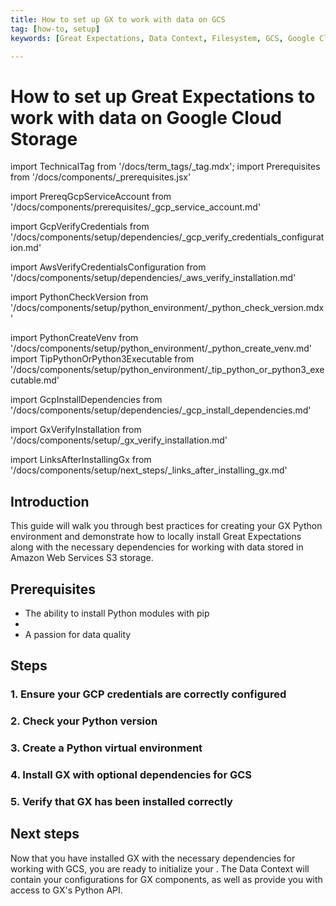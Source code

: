 ```yaml
---
title: How to set up GX to work with data on GCS
tag: [how-to, setup]
keywords: [Great Expectations, Data Context, Filesystem, GCS, Google Cloud Storage]

---
```


# How to set up Great Expectations to work with data on Google Cloud Storage

import TechnicalTag from '/docs/term_tags/_tag.mdx';
import Prerequisites from '/docs/components/_prerequisites.jsx'

<!-- ## Prerequisites -->
import PrereqGcpServiceAccount from '/docs/components/prerequisites/_gcp_service_account.md'

<!-- ### 1. Ensure your AWS CLI version is the most recent -->
import GcpVerifyCredentials from '/docs/components/setup/dependencies/_gcp_verify_credentials_configuration.md'

<!-- ### 2. Ensure your AWS credentials are correctly configured -->
import AwsVerifyCredentialsConfiguration from '/docs/components/setup/dependencies/_aws_verify_installation.md'

<!-- ### 3. Check your Python version -->
import PythonCheckVersion from '/docs/components/setup/python_environment/_python_check_version.mdx'

<!-- ### 4. Create a Python virtual environment -->
import PythonCreateVenv from '/docs/components/setup/python_environment/_python_create_venv.md'
import TipPythonOrPython3Executable from '/docs/components/setup/python_environment/_tip_python_or_python3_executable.md'

<!-- ### 5. Install GX with optional dependencies for GCS -->
import GcpInstallDependencies from '/docs/components/setup/dependencies/_gcp_install_dependencies.md'

<!-- ### 6. Verify that GX has been installed correctly -->
import GxVerifyInstallation from '/docs/components/setup/_gx_verify_installation.md'

<!-- ## Next steps -->
import LinksAfterInstallingGx from '/docs/components/setup/next_steps/_links_after_installing_gx.md'

## Introduction

This guide will walk you through best practices for creating your GX Python environment and demonstrate how to locally install Great Expectations along with the necessary dependencies for working with data stored in Amazon Web Services S3 storage.

## Prerequisites

<Prerequisites requirePython = {true} requireInstallation = {false} requireDataContext = {false} requireSourceData = {null} requireDatasource = {false} requireExpectationSuite = {false}>

- The ability to install Python modules with pip
- <PrereqGcpServiceAccount />
- A passion for data quality

</Prerequisites>

## Steps

### 1. Ensure your GCP credentials are correctly configured

<GcpVerifyCredentials />

### 2. Check your Python version

<PythonCheckVersion />

<TipPythonOrPython3Executable />

### 3. Create a Python virtual environment

<PythonCreateVenv />

### 4. Install GX with optional dependencies for GCS

<GcpInstallDependencies />

### 5. Verify that GX has been installed correctly

<GxVerifyInstallation />

## Next steps

Now that you have installed GX with the necessary dependencies for working with GCS, you are ready to initialize your <TechnicalTag tag="data_context" text="Data Context" />.  The Data Context will contain your configurations for GX components, as well as provide you with access to GX's Python API.

<LinksAfterInstallingGx />

